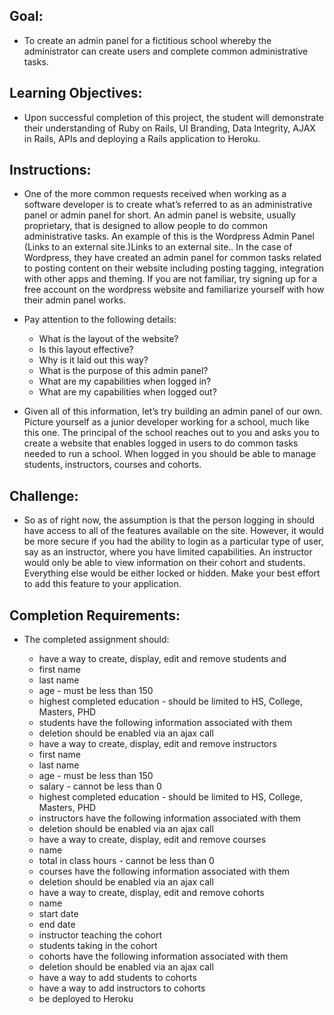 
## Goal:

* To create an admin panel for a fictitious school whereby the administrator can create users and complete common administrative tasks.

## Learning Objectives:  

* Upon successful completion of this project, the student will demonstrate their understanding of Ruby on Rails, UI Branding, Data Integrity, AJAX in Rails, APIs and deploying a Rails application to Heroku.



## Instructions:

* One of the more common requests received when working as a software developer is to create what’s referred to as an administrative panel or admin panel for short. An admin panel is website, usually proprietary, that is designed to allow people to do common administrative tasks. An example of this is the Wordpress Admin Panel (Links to an external site.)Links to an external site.. In the case of Wordpress, they have created an admin panel for common tasks related to posting content on their website including posting tagging, integration with other apps and theming. If you are not familiar, try signing up for a free account on the wordpress website and familiarize yourself with how their admin panel works.


* Pay attention to the following details:

  * What is the layout of the website?
  * Is this layout effective?
  * Why is it laid out this way?
  * What is the purpose of this admin panel?
  * What are my capabilities when logged in?
  * What are my capabilities when logged out?


* Given all of this information, let’s try building an admin panel of our own. Picture yourself as a junior developer working for a school, much like this one. The principal of the school reaches out to you and asks you to create a website that enables logged in users to do common tasks needed to run a school. When logged in you should be able to manage students, instructors, courses and cohorts.



## Challenge:

* So as of right now, the assumption is that the person logging in should have access to all of the features available on the site. However, it would be more secure if you had the ability to login as a particular type of user, say as an instructor, where you have limited capabilities. An instructor would only be able to view information on their cohort and students. Everything else would be either locked or hidden. Make your best effort to add this feature to your application.



## Completion Requirements:

* The completed assignment should:

  * have a way to create, display, edit and remove students and
   * first name
   * last name
   * age - must be less than 150
   * highest completed education - should be limited to HS, College, Masters, PHD
   * students have the following information associated with them
   * deletion should be enabled via an ajax call
  * have a way to create, display, edit and remove instructors
   * first name
   * last name
   * age - must be less than 150
   * salary - cannot be less than 0
   * highest completed education - should be limited to HS, College, Masters, PHD
   * instructors have the following information associated with them
   * deletion should be enabled via an ajax call
  * have a way to create, display, edit and remove courses
   * name
   * total in class hours - cannot be less than 0
   * courses have the following information associated with them
   * deletion should be enabled via an ajax call
  * have a way to create, display, edit and remove cohorts
   * name
   * start date
   * end date
   * instructor teaching the cohort
   * students taking in the cohort
   * cohorts have the following information associated with them
   * deletion should be enabled via an ajax call
  * have a way to add students to cohorts
  * have a way to add instructors to cohorts
  * be deployed to Heroku
